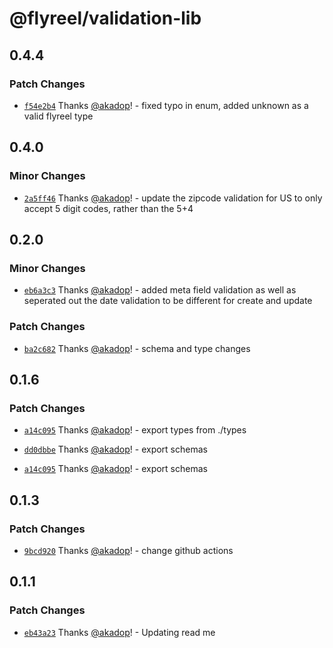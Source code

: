 # @flyreel/validation-lib

## 0.4.4

### Patch Changes

- [`f54e2b4`](https://github.com/Flyreel/validation-lib/commit/f54e2b4d64ab7406001266da37b3606e9dc8e564) Thanks [@akadop](https://github.com/akadop)! - fixed typo in enum, added unknown as a valid flyreel type

## 0.4.0

### Minor Changes

- [`2a5ff46`](https://github.com/Flyreel/validation-lib/commit/2a5ff46b9e7b85cff4e83aa28850566547383870) Thanks [@akadop](https://github.com/akadop)! - update the zipcode validation for US to only accept 5 digit codes, rather than the 5+4

## 0.2.0

### Minor Changes

- [`eb6a3c3`](https://github.com/Flyreel/validation-lib/commit/eb6a3c376cce7f64beda10ce081ec51ce20dece5) Thanks [@akadop](https://github.com/akadop)! - added meta field validation as well as seperated out the date validation to be different for create and update

### Patch Changes

- [`ba2c682`](https://github.com/Flyreel/validation-lib/commit/ba2c6828a6c796b24a35e6d9de326ab8082b6834) Thanks [@akadop](https://github.com/akadop)! - schema and type changes

## 0.1.6

### Patch Changes

- [`a14c095`](https://github.com/Flyreel/validation-lib/commit/a14c0955514fc835d4d44be1776eb6eed4f20d7d) Thanks [@akadop](https://github.com/akadop)! - export types from ./types

* [`dd0dbbe`](https://github.com/Flyreel/validation-lib/commit/dd0dbbec83a9371d841d5545f70e6cfeb6836f03) Thanks [@akadop](https://github.com/akadop)! - export schemas

- [`a14c095`](https://github.com/Flyreel/validation-lib/commit/a14c0955514fc835d4d44be1776eb6eed4f20d7d) Thanks [@akadop](https://github.com/akadop)! - export schemas

## 0.1.3

### Patch Changes

- [`9bcd920`](https://github.com/Flyreel/validation-lib/commit/9bcd9201ba362a4e55bf5b613fa93ac0d8deaa0d) Thanks [@akadop](https://github.com/akadop)! - change github actions

## 0.1.1

### Patch Changes

- [`eb43a23`](https://github.com/Flyreel/validation-lib/commit/eb43a234291d3e8e8525f7b23882d57aac3145ca) Thanks [@akadop](https://github.com/akadop)! - Updating read me
